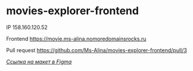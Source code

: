 # movies-explorer-frontend

IP 158.160.120.52

Frontend https://movie.ms-alina.nomoredomainsrocks.ru

Pull request https://github.com/Ms-Alina/movies-explorer-frontend/pull/3

*[Ссылка на макет в Figma](https://www.figma.com/file/DBcQ0hFYrSPJTvpA3Nm2en/%D0%94%D0%B8%D0%BF%D0%BB%D0%BE%D0%BC%D0%BD%D1%8B%D0%B9-%D0%BF%D1%80%D0%BE%D0%B5%D0%BA%D1%82-(Copy)?type=design&node-id=1%3A1534&mode=design&t=8c7HtmyyrvVVTY6c-1)*
